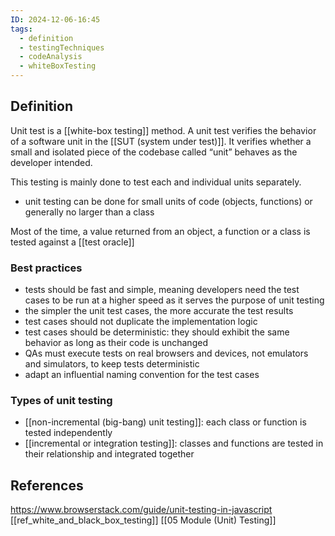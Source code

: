 ```yaml
---
ID: 2024-12-06-16:45
tags:
  - definition
  - testingTechniques
  - codeAnalysis
  - whiteBoxTesting
---
```

## Definition

Unit test is a [[white-box testing]] method. A unit test verifies the behavior of a software unit in the [[SUT (system under test)]]. It verifies whether a small and isolated piece of the codebase called “unit” behaves as the developer intended.

This testing is mainly done to test each and individual units separately.
- unit testing can be done for small units of code (objects, functions) or generally no larger than a class

Most of the time, a value returned from an object, a function or a class is tested against a [[test oracle]]

### Best practices

- tests should be fast and simple, meaning developers need the test cases to be run at a higher speed as it serves the purpose of unit testing
- the simpler the unit test cases, the more accurate the test results
- test cases should not duplicate the implementation logic
- test cases should be deterministic: they should exhibit the same behavior as long as their code is unchanged
- QAs must execute tests on real browsers and devices, not emulators and simulators, to keep tests deterministic
- adapt an influential naming convention for the test cases

### Types of unit testing

- [[non-incremental (big-bang) unit testing]]: each class or function is tested independently
- [[incremental or integration testing]]: classes and functions are tested in their relationship and integrated together

## References
https://www.browserstack.com/guide/unit-testing-in-javascript
[[ref_white_and_black_box_testing]]
[[05 Module (Unit) Testing]]